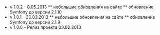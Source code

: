 * v 1.0.2 - 8.05.2013
** небольшие обновления на сайте
** обновление Symfony до версии 2.1.10
* v 1.0.1 - 30.03.2013
** небольшие обновления на сайте
** обновление Symfony до версии 2.1.9
* v 1.0.0 - Релиз проекта 03.02.2013
